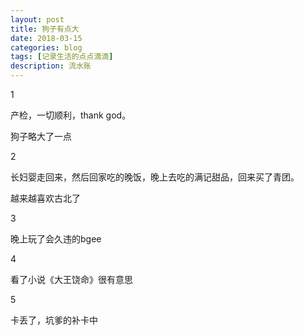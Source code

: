 ```yaml
---
layout: post
title: 狗子有点大
date: 2018-03-15
categories: blog
tags: [记录生活的点点滴滴]
description: 流水账
---
```


1 

产检，一切顺利，thank god。

狗子略大了一点

2

长妇婴走回来，然后回家吃的晚饭，晚上去吃的满记甜品，回来买了青团。

越来越喜欢古北了

3

晚上玩了会久违的bgee

4

看了小说《大王饶命》很有意思

5

卡丢了，坑爹的补卡中















